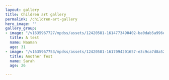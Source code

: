 ```yaml
---
layout: gallery
title: Children art gallery
permalink: /children-art-gallery
hero_image: ''
gallery_group:
- image: "/v1635967727/mpdss/assets/12420581-1614773490402-ba0dab5a996e4_nkrjgr.jpg"
  title: A test
  name: Naaman
  age: 31
- image: "/v1635967753/mpdss/assets/12420581-1617094201657-e3c9ca7d8a523_v3bflg.jpg"
  title: Another Test
  name: Sarah
  age: 26

---
```

